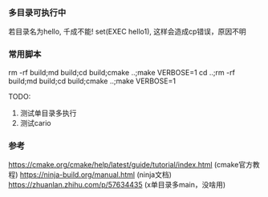 ### 多目录可执行中
若目录名为hello, 千成不能! set(EXEC hello1), 这样会造成cp错误，原因不明

### 常用脚本
rm -rf build;md build;cd build;cmake ..;make VERBOSE=1
cd ..;rm -rf build;md build;cd build;cmake ..;make VERBOSE=1

TODO:
1. 测试单目录多执行
2. 测试cario

### 参考
https://cmake.org/cmake/help/latest/guide/tutorial/index.html (cmake官方教程)
https://ninja-build.org/manual.html (ninja文档)
https://zhuanlan.zhihu.com/p/57634435 (x单目录多main，没啥用)